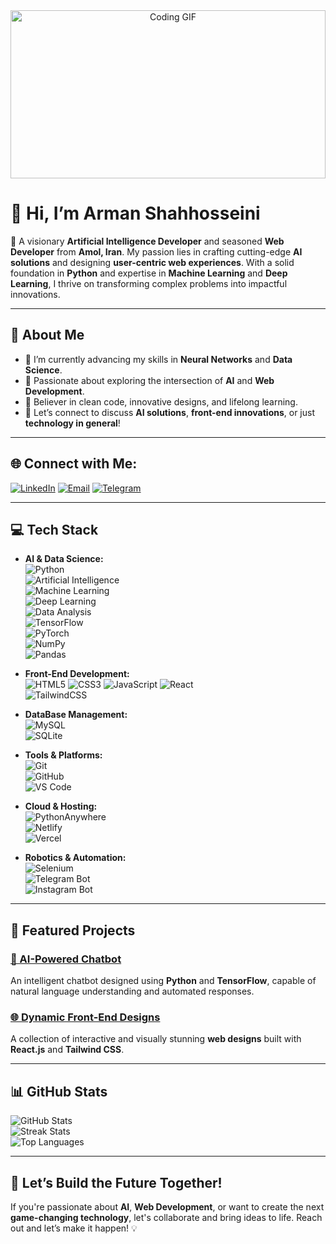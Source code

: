 <div align="center">
  <img src="https://media.giphy.com/media/RbDKaczqWovIugyJmW/giphy.gif" alt="Coding GIF" width=100% height="269" />
</div>


# 👋 Hi, I’m **Arman Shahhosseini** 

🚀 A visionary **Artificial Intelligence Developer** and seasoned **Web Developer** from **Amol, Iran**. My passion lies in crafting cutting-edge **AI solutions** and designing **user-centric web experiences**. With a solid foundation in **Python** and expertise in **Machine Learning** and **Deep Learning**, I thrive on transforming complex problems into impactful innovations.

---

## 🌟 About Me

- 🔭 I’m currently advancing my skills in **Neural Networks** and **Data Science**.  
- 🌱 Passionate about exploring the intersection of **AI** and **Web Development**.  
- 🎯 Believer in clean code, innovative designs, and lifelong learning.  
- 💬 Let’s connect to discuss **AI solutions**, **front-end innovations**, or just **technology in general**!  

---

## 🌐 Connect with Me:

[![LinkedIn](https://img.shields.io/badge/LinkedIn-%230077B5.svg?style=for-the-badge&logo=linkedin&logoColor=white)](https://www.linkedin.com/in/arman-shahhoseini-4447152a0) 
[![Email](https://img.shields.io/badge/Email-%23D14836.svg?style=for-the-badge&logo=gmail&logoColor=white)](mailto:shahhoseiniarman@gmail.com) 
[![Telegram](https://img.shields.io/badge/Telegram-%230077B5.svg?style=for-the-badge&logo=telegram&logoColor=white)](https://t.me/armnre)

---

## 💻 Tech Stack

- **AI & Data Science:**  
  ![Python](https://img.shields.io/badge/python-%233B73E1.svg?style=for-the-badge&logo=python&logoColor=white)  
  ![Artificial Intelligence](https://img.shields.io/badge/Artificial%20Intelligence-%2300C7B7.svg?style=for-the-badge&logo=ai&logoColor=white)  
  ![Machine Learning](https://img.shields.io/badge/Machine%20Learning-%23FF6F00.svg?style=for-the-badge&logo=ml&logoColor=white)  
  ![Deep Learning](https://img.shields.io/badge/Deep%20Learning-%23EE4C2C.svg?style=for-the-badge&logo=dl&logoColor=white)  
  ![Data Analysis](https://img.shields.io/badge/Data%20Analysis-%2343B02A.svg?style=for-the-badge&logo=data&logoColor=white)  
  ![TensorFlow](https://img.shields.io/badge/tensorflow-%23FF6F00.svg?style=for-the-badge&logo=tensorflow&logoColor=white)  
  ![PyTorch](https://img.shields.io/badge/pytorch-%23EE4C2C.svg?style=for-the-badge&logo=pytorch&logoColor=white)  
  ![NumPy](https://img.shields.io/badge/numpy-%23013243.svg?style=for-the-badge&logo=numpy&logoColor=white)  
  ![Pandas](https://img.shields.io/badge/pandas-%23150458.svg?style=for-the-badge&logo=pandas&logoColor=white)  


- **Front-End Development:**  
  ![HTML5](https://img.shields.io/badge/html5-%23E34F26.svg?style=for-the-badge&logo=html5&logoColor=white) 
  ![CSS3](https://img.shields.io/badge/css3-%231572B6.svg?style=for-the-badge&logo=css3&logoColor=white) 
  ![JavaScript](https://img.shields.io/badge/javascript-%23F7DF1E.svg?style=for-the-badge&logo=javascript&logoColor=black) 
  ![React](https://img.shields.io/badge/react-%2320232a.svg?style=for-the-badge&logo=react&logoColor=%2361DAFB)  
  ![TailwindCSS](https://img.shields.io/badge/tailwindcss-%2338B2D8.svg?style=for-the-badge&logo=tailwind-css&logoColor=white)

- **DataBase Management:**  
  ![MySQL](https://img.shields.io/badge/mysql-%234479A1.svg?style=for-the-badge&logo=mysql&logoColor=white)  
  ![SQLite](https://img.shields.io/badge/sqlite-%23074046.svg?style=for-the-badge&logo=sqlite&logoColor=white)  

- **Tools & Platforms:**  
  ![Git](https://img.shields.io/badge/git-%23F05032.svg?style=for-the-badge&logo=git&logoColor=white)  
  ![GitHub](https://img.shields.io/badge/github-%23181717.svg?style=for-the-badge&logo=github&logoColor=white)  
  ![VS Code](https://img.shields.io/badge/VS%20Code-%23007ACC.svg?style=for-the-badge&logo=visual-studio-code&logoColor=white)  

- **Cloud & Hosting:**  
  ![PythonAnywhere](https://img.shields.io/badge/pythonanywhere-%233B73E1.svg?style=for-the-badge&logo=python&logoColor=white)  
  ![Netlify](https://img.shields.io/badge/netlify-%2300C7B7.svg?style=for-the-badge&logo=netlify&logoColor=white)  
  ![Vercel](https://img.shields.io/badge/vercel-%23000000.svg?style=for-the-badge&logo=vercel&logoColor=white)  

- **Robotics & Automation:**  
  ![Selenium](https://img.shields.io/badge/selenium-%2343B02A.svg?style=for-the-badge&logo=selenium&logoColor=white)  
  ![Telegram Bot](https://img.shields.io/badge/Telegram%20Bot-%230077B5.svg?style=for-the-badge&logo=telegram&logoColor=white)  
  ![Instagram Bot](https://img.shields.io/badge/Instagram%20Bot-%23E4405F.svg?style=for-the-badge&logo=instagram&logoColor=white)


---

## 📂 Featured Projects

### [🚀 AI-Powered Chatbot](https://github.com/arman-shahhoseini/AI-Chatbot)  
An intelligent chatbot designed using **Python** and **TensorFlow**, capable of natural language understanding and automated responses.

### [🌐 Dynamic Front-End Designs](https://github.com/arman-shahhoseini/Front-End-Project.git)  
A collection of interactive and visually stunning **web designs** built with **React.js** and **Tailwind CSS**.

---

## 📊 GitHub Stats

![GitHub Stats](https://github-readme-stats.vercel.app/api?username=arman-shahhoseini&show_icons=true&theme=radical&hide_border=false)  
![Streak Stats](https://github-readme-streak-stats.herokuapp.com/?user=arman-shahhoseini&theme=radical&hide_border=false)  
![Top Languages](https://github-readme-stats.vercel.app/api/top-langs/?username=arman-shahhoseini&theme=radical&hide_border=false&layout=compact)

---

## 🎯 Let’s Build the Future Together!

If you're passionate about **AI**, **Web Development**, or want to create the next **game-changing technology**, let's collaborate and bring ideas to life. Reach out and let’s make it happen! 💡
